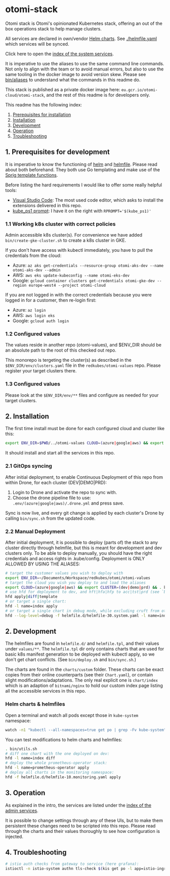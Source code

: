 # otomi-stack

Otomi stack is Otomi's opinionated Kubernetes stack, offering an out of the box operations stack to help manage clusters.

All services are declared in own/vendor [Helm charts](https://helm.sh). See [./helmfile.yaml](./helmfile.yaml) which services will be synced.

Click here to open the [index of the system services](https://index.team-admin.dev.aks.otomi.cloud/).

It is imperative to use the aliases to use the same command line commands. Not only to align with the team or to avoid manual errors, but also to use the same tooling in the docker image to avoid version skew. Please see [bin/aliases](bin/aliases) to understand what the commands in this readme do.

This stack is published as a private docker image here: `eu.gcr.io/otomi-cloud/otomi-stack`, and the rest of this readme is for developers only.

This readme has the following index:

1. [Prerequisites for installation](#1-prerequisites-for-installation)
2. [Installation](#3-intallation)
3. [Development](#2-development)
4. [Operation](#3-operation)
5. [Troubleshooting](#4-troubleshooting)

## 1. Prerequisites for development

It is imperative to know the functioning of [helm](https://helm.sh) and [helmfile](https://github.com/roboll/helmfile). Please read about both beforehand. They both use Go templating and make use of the [Sprig template functions](http://masterminds.github.io/sprig/).

Before listing the hard requirements I would like to offer some really helpful tools:

- [Visual Studio Code](https://code.visualstudio.com): The most used code editor, which asks to install the extensions delivered in this repo.
- [kube_ps1 prompt](https://github.com/jonmosco/kube-ps1): I have it on the right with `RPROMPT='$(kube_ps1)'`

### 1.1 Working k8s cluster with correct policies

Admin accessible k8s cluster(s). For convenience we have added `bin/create-gke-cluster.sh` to create a k8s cluster in GKE.

If you don't have access with kubectl immediately, you have to pull the credentials from the cloud:

- Azure: `az aks get-credentials --resource-group otomi-aks-dev --name otomi-aks-dev --admin`
- AWS: `aws eks update-kubeconfig --name otomi-eks-dev`
- Google: `gcloud container clusters get-credentials otomi-gke-dev --region europe-west4 --project otomi-cloud`

If you are not logged in with the correct credentials because you were logged in for a customer, then re-login first:

- Azure: `az login`
- AWS: `aws login eks`
- Google: `gcloud auth login`

### 1.2 Configured values

The values reside in another repo (otomi-values), and \$ENV_DIR should be an absolute path to the root of this checked out repo.

This monorepo is tergeting the cluster(s) as described in the `$ENV_DIR/env/clusters.yaml` file in the `redkubes/otomi-values` repo. Please register your target clusters there.

### 1.3 Configured values

Please look at the `$ENV_DIR/env/**` files and configure as needed for your target clusters.

## 2. Installation

The first time install must be done for each configured cloud and cluster like this:

```bash
export ENV_DIR=$PWD/../otomi-values CLOUD=(azure|google|aws) && export CLUSTER=(dev|demo|prd) && bin/deploy.sh
```

It should install and start all the services in this repo.

### 2.1 GitOps syncing

After initial deployment, to enable Continuous Deployment of this repo from within Drone, for each cluster (DEV|DEMO|PRD):

1. Login to Drone and activate the repo to sync with.
2. Choose the drone pipeline file to use: `.env/(azure|google|aws)/.drone.yml` and press save.

Sync is now live, and every git change is applied by each cluster's Drone by calling `bin/sync.sh` from the updated code.

### 2.2 Manual Deployment

After initial deployment, it is possible to deploy (parts of) the stack to any cluster directly through helmfile, but this is meant for development and dev clusters only.
To be able to deploy manually, you should have the right credentials and access rights in .kube/config.
Deployment is ONLY ALLOWED BY USING THE ALIASES:

```bash
# target the customer values you wish to deploy with
export ENV_DIR=~/Documents/Workspace/redkubes/otomi/otomi-values
# target the cloud you wish you deploy to and load the aliases
export CLOUD=(azure|google|aws) && export CLUSTER=(dev|demo|prd) && . bin/utils.sh
# use hfd for deployment to dev, and hft|hfa|hfp to acc|tst|prd (see `bin/aliases`)
hfd apply|diff|template
# or target a single chart:
hfd -l name=index apply
# or target a single chart in debug mode, while excluding cruft from other helmfiles:
hfd --log-level=debug -f helmfile.d/helmfile-30.system.yaml -l name=index apply
```

## 2. Development

The helmfiles are found in `helmfile.d/` and `helmfile.tpl`, and their values under `values/**`. The `helmfile.tpl` dir only contains charts that are used for basic k8s manifest generation to be deployed with kubectl apply, so we don't get chart conflicts. (See `bin/deploy.sh` and `bin/sync.sh`.)

The charts are found in the `charts/custom` folder. These charts can be exact copies from their online counterparts (see their `Chart.yaml`), or contain slight modifications/adaptations. The only real explicit one is `chart/index` which is an adaption of `bitnami/nginx` to hold our custom index page listing all the accessible services in this repo.

### Helm charts & helmfiles

Open a terminal and watch all pods except those in `kube-system` namespace:

```bash
watch -n1 "kubectl --all-namespaces=true get po | grep -Fv kube-system"
```

You can test modifications to helm charts and helmfiles:

```bash
. bin/utils.sh
# diff one chart with the one deployed on dev:
hfd -l name=index diff
# deploy the whole prometheus-operator stack:
hfd -l name=prometheus-operator apply
# deploy all charts in the monitoring namespace:
hfd -f helmfile.d/helmfile-10.monitoring.yaml apply
```

## 3. Operation

As explained in the intro, the services are listed under the [index of the admin services](https://index.team-admin.dev.aks.otomi.cloud/).

It is possible to change settings through any of these UIs, but to make them persistent these changes need to be scripted into this repo. Please read through the charts and their values thoroughly to see how configuration is injected.

## 4. Troubleshooting

```bash
# istio auth checks from gateway to service (here grafana):
istioctl -n istio-system authn tls-check $(kis get po -l app=istio-ingressgateway | tail -n1| awk '{print $1}') prometheus-operator-grafana.monitoring.svc.cluster.local
```
